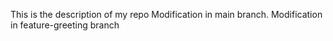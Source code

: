 This is the description of my repo
 Modification in main branch.
Modification in feature-greeting branch